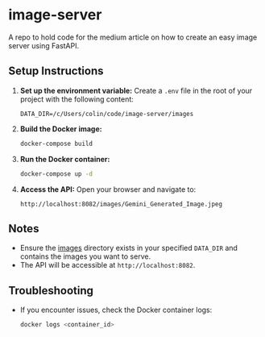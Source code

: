 # image-server

A repo to hold code for the medium article on how to create an easy image server using FastAPI.

## Setup Instructions

1. **Set up the environment variable:**
   Create a `.env` file in the root of your project with the following content:
   ```env
   DATA_DIR=/c/Users/colin/code/image-server/images
   
2. **Build the Docker image:**
   ```sh
   docker-compose build
   ```

3. **Run the Docker container:**
   ```sh
   docker-compose up -d
   ```

4. **Access the API:**
   Open your browser and navigate to:
   ```
   http://localhost:8082/images/Gemini_Generated_Image.jpeg
   ```

## Notes
- Ensure the [images](http://_vscodecontentref_/3) directory exists in your specified `DATA_DIR` and contains the images you want to serve.
- The API will be accessible at `http://localhost:8082`.

## Troubleshooting
- If you encounter issues, check the Docker container logs:
  ```sh
  docker logs <container_id>